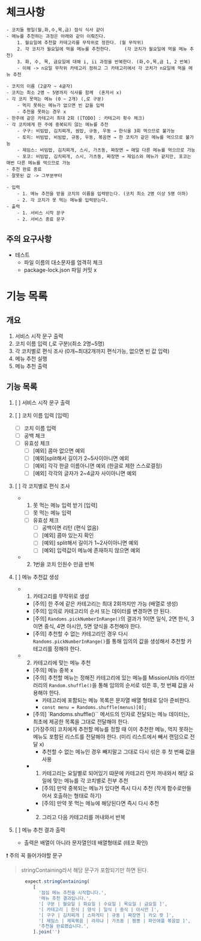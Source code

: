 # 체크사항

    - 코치들 평일(월,화,수,목,금) 점식 식사 같이
    - 메뉴를 추천하는 과정은 아래와 같이 이뤄진다.
        1. 월요일에 추천할 카테고리를 무작위로 정한다. (월 무작위)
        2. 각 코치가 월요일에 먹을 메뉴를 추천한다.     (각 코치가 월요일에 먹을 메뉴 추천)
        3. 화, 수, 목, 금요일에 대해 i, ii 과정을 반복한다. (화,수,목,금 1, 2 반복)
        - 이해 -> n요일 무작위 카테고리 정하고 그 카테고리에서 각 코치가 n요일에 먹을 메뉴 추천

    - 코치의 이름 (2글자 ~ 4글자)
    - 코치는 최소 2명 ~ 5명까지 식사를 함께  (혼자서 x)
    - 각 코치 못먹는 메뉴 (0 ~ 2개) (,로 구분)
        - 먹지 못하는 메뉴가 없으면 빈 값을 입력
        - 추천을 못하는 경우 x
    - 한주에 같은 카테고리 최대 2회 ([TODO] : 카테고리 횟수 체크)
    - 각 코치에게 한 주에 중복되지 않는 메뉴를 추천
        - 구구: 비빔밥, 김치찌개, 쌈밥, 규동, 우동 → 한식을 3회 먹으므로 불가능
        - 토미: 비빔밥, 비빔밥, 규동, 우동, 볶음면 → 한 코치가 같은 메뉴를 먹으므로 불가능
        - 제임스: 비빔밥, 김치찌개, 스시, 가츠동, 짜장면 → 매일 다른 메뉴를 먹으므로 가능
        - 포코: 비빔밥, 김치찌개, 스시, 가츠동, 짜장면 → 제임스와 메뉴가 같지만, 포코는 매번 다른 메뉴를 먹으므로 가능
    - 추천 완료 종료
    - 잘못된 값 -> 그부분부터

    - 입력
        - 1. 메뉴 추천을 받을 코치의 이름을 입력받는다. (코치 최소 2명 이상 5명 이하)
        - 2. 각 코치가 못 먹는 메뉴를 입력받는다.
    - 출력
        - 1. 서비스 시작 문구
        - 2. 서비스 종료 문구

## 주의 요구사항

- 테스트
  - 파일 이름의 대소문자를 엄격히 체크
  - package-lock.json 파일 커밋 x

# 기능 목록

## 개요

1. 서비스 시작 문구 출력
2. 코치 이름 입력 (,로 구분)(최소 2명~5명)
3. 각 코치별로 편식 조사 (0개~최대2개까지 편식가능, 없으면 빈 값 입력)
4. 메뉴 추천 실행
5. 메뉴 추천 출력

## 기능 목록

1. [ ] 서비스 시작 문구 출력

2. [ ] 코치 이름 입력 [입력]

   - [ ] 코치 이름 입력
   - [ ] 공백 체크
   - [ ] 유효성 체크
     - [ ] [예외] 콤마 없으면 예외
     - [ ] [예외]split해서 길이가 2~5사이아니면 예외
     - [ ] [예외] 각각 한글 이름아니면 예외 (한글로 제한 스스로결정)
     - [ ] [예외] 각각의 글자가 2~4글자 사이아니면 예외

3. [ ] 각 코치별로 편식 조사

   - 1. 못 먹는 메뉴 입력 받기 [입력]
     - [ ] 못 먹는 메뉴 입력
     - [ ] 유효성 체크
       - [ ] 공백이면 리턴 (편식 없음)
       - [ ] [예외] 콤마 있는지 확인
       - [ ] [예외] split해서 길이가 1~2사이아니면 예외
       - [ ] [예외] 입력값이 메뉴에 존재하지 않으면 예외
   - 2. 1번을 코치 인원수 만큼 반복

4. [ ] 메뉴 추천값 생성

   - 1. 카테고리를 무작위로 생성

     - [주의] 한 주에 같은 카테고리는 최대 2회까지만 가능 (배열로 생성)
     - [주의] 임의로 카테고리의 순서 또는 데이터를 변경하면 안 된다.
     - [주의] `Randoms.pickNumberInRange()`의 결과가 1이면 일식, 2면 한식, 3이면 중식, 4면 아시안, 5면 양식을 추천해야 한다.
     - [주의] 추천할 수 없는 카테고리인 경우 다시 `Randoms.pickNumberInRange()`를 통해 임의의 값을 생성해서 추천할 카테고리를 정해야 한다.

   - 2. 카테고리에 맞는 메뉴 추천
     - [주의] 메뉴 중복 x
     - [주의] 추천할 메뉴는 정해진 카테고리에 있는 메뉴를 MissionUtils 라이브러리의 `Random.shuffle()`을 통해 임의의 순서로 섞은 후, 첫 번째 값을 사용해야 한다.
       - 카테고리에 포함되는 메뉴 목록은 문자열 배열 형태로 담아 준비한다.
       - `const menu = Randoms.shuffle(menus)[0];`
     - [주의] `Randoms.shuffle()`` 메서드의 인자로 전달되는 메뉴 데이터는, 최초에 제공한 목록을 그대로 전달해야 한다.
     - [가장주의] 코치에게 추천할 메뉴를 정할 때 이미 추천한 메뉴, 먹지 못하는 메뉴도 포함된 리스트를 전달해야 한다. (미리 리스트에서 빼서 랜덤으로 전달 x)
       - 추천할 수 없는 메뉴인 경우 빼지말고 그대로 다시 섞은 후 첫 번째 값을 사용
     - 1. 카테고리는 요일별로 되어있기 땨문에 카테고리 먼저 꺼내와서 해당 요일에 맞는 메뉴를 각 코치별로 전부 추천
       - [주의] 만약 중복되는 메뉴가 있다면 즉시 다시 추천 (작게 함수로만들어서 호출하는 형태로 하기)
       - [주의] 만약 못 먹는 메뉴에 해당된다면 즉시 다시 추천
     - 2. 그리고 다음 카테고리를 꺼내와서 반복

5. [ ] 메뉴 추천 결과 출력
   - 출력은 배열이 아니라 문자열인데 배열형태로 (테코 확인)

❗️ 주의 꼭 들어가야할 문구

> stringContaining라서 해당 문구가 포함되기만 하면 된다.

```js
       expect.stringContaining(
          [
            '점심 메뉴 추천을 시작합니다.',
            '메뉴 추천 결과입니다.',
            '[ 구분 | 월요일 | 화요일 | 수요일 | 목요일 | 금요일 ]',
            '[ 카테고리 | 한식 | 양식 | 일식 | 중식 | 아시안 ]',
            '[ 구구 | 김치찌개 | 스파게티 | 규동 | 짜장면 | 카오 팟 ]',
            '[ 제임스 | 제육볶음 | 라자냐 | 가츠동 | 짬뽕 | 파인애플 볶음밥 ]',
            '추천을 완료했습니다.',
          ].join('')
```

